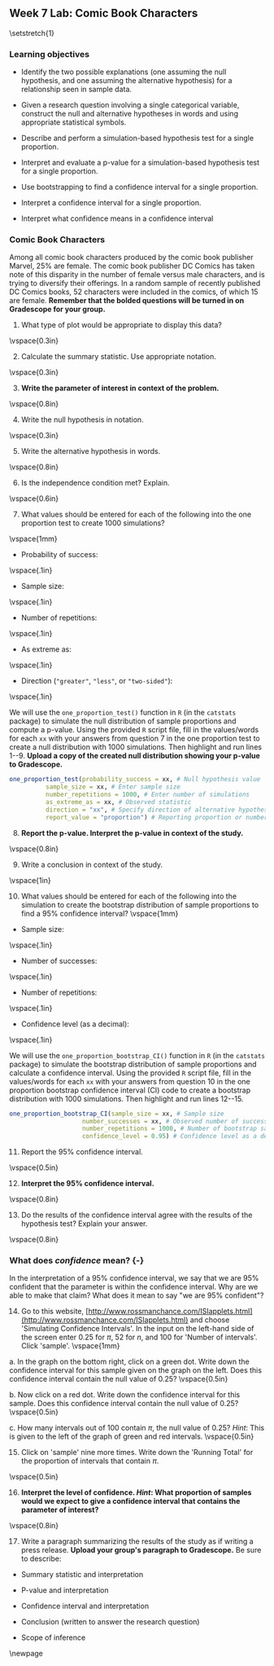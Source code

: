 ## Week 7 Lab:  Comic Book Characters

\setstretch{1}

### Learning objectives

* Identify the two possible explanations (one assuming the null hypothesis, and one assuming the alternative hypothesis) for a relationship seen in sample data.

* Given a research question involving a single categorical variable, construct the null and alternative hypotheses in words and using appropriate statistical symbols.
  
* Describe and perform a simulation-based hypothesis test for a single proportion.

* Interpret and evaluate a p-value for a simulation-based hypothesis test for a single proportion.

* Use bootstrapping to find a confidence interval for a single proportion.

* Interpret a confidence interval for a single proportion.

* Interpret what confidence means in a confidence interval


### Comic Book Characters

Among all comic book characters produced by the comic book publisher Marvel, 25\% are female. The comic book publisher DC Comics has taken note of this disparity in the number of female versus male characters, and is trying to diversify their offerings. In a random sample of recently published DC Comics books, 52 characters were included in the comics, of which 15 are female.  **Remember that the bolded questions will be turned in on Gradescope for your group.**

1. What type of plot would be appropriate to display this data?

\vspace{0.3in}

2. Calculate the summary statistic.  Use appropriate notation.

\vspace{0.3in}

3. **Write the parameter of interest in context of the problem.**

\vspace{0.8in}

4.  Write the null hypothesis in notation.

\vspace{0.3in}

5. Write the alternative hypothesis in words. 

\vspace{0.8in}

6. Is the independence condition met?  Explain.

\vspace{0.6in}

7. What values should be entered for each of the following into the one proportion test to create 1000 simulations?

\vspace{1mm}

* Probability of success:

\vspace{.1in}
* Sample size:
    
\vspace{.1in}
* Number of repetitions:
    
\vspace{.1in}
* As extreme as:
    
\vspace{.1in}
* Direction (`"greater"`, `"less"`, or `"two-sided"`):

\vspace{.1in}

We will use the `one_proportion_test()` function in `R` (in the `catstats` package) to simulate the null distribution of sample proportions and compute a p-value. Using the provided `R` script file, fill in the values/words for each `xx` with your answers from question 7 in the one proportion test to create a null distribution with 1000 simulations. Then highlight and run lines 1--9.  **Upload a copy of the created null distribution showing your p-value to Gradescope.**


```r
one_proportion_test(probability_success = xx, # Null hypothesis value
          sample_size = xx, # Enter sample size
          number_repetitions = 1000, # Enter number of simulations
          as_extreme_as = xx, # Observed statistic
          direction = "xx", # Specify direction of alternative hypothesis
          report_value = "proportion") # Reporting proportion or number of successes?
```

8.  **Report the p-value.  Interpret the p-value in context of the study.**

\vspace{0.8in}

9. Write a conclusion in context of the study.

\vspace{1in}

10. What values should be entered for each of the following into the simulation to create the bootstrap distribution of sample proportions to find a 95\% confidence interval?
\vspace{1mm}

* Sample size:

\vspace{.1in}
 
* Number of successes:
    
\vspace{.1in}
* Number of repetitions:
    
\vspace{.1in}
* Confidence level (as a decimal):
    
\vspace{.1in}

We will use the `one_proportion_bootstrap_CI()` function in `R` (in the `catstats` package) to simulate the bootstrap distribution of sample proportions and calculate a confidence interval. Using the provided `R` script file, fill in the values/words for each `xx` with your answers from question 10 in the one proportion bootstrap confidence interval (CI) code to create a bootstrap distribution with 1000 simulations. Then highlight and run lines 12--15.


```r
one_proportion_bootstrap_CI(sample_size = xx, # Sample size
                    number_successes = xx, # Observed number of successes
                    number_repetitions = 1000, # Number of bootstrap samples to use
                    confidence_level = 0.95) # Confidence level as a decimal
```

11.  Report the 95\% confidence interval.

\vspace{0.5in}

12. **Interpret the 95\% confidence interval.**

\vspace{0.8in}

13. Do the results of the confidence interval agree with the results of the hypothesis test?  Explain your answer.

\vspace{0.8in}

### What does *confidence* mean? {-}

In the interpretation of a 95\% confidence interval, we say that we are 95\% confident that the parameter is within the confidence interval.  Why are we able to make that claim?  What does it mean to say "we are 95\% confident"?

14.  Go to this website, [http://www.rossmanchance.com/ISIapplets.html](http://www.rossmanchance.com/ISIapplets.html) and choose 'Simulating Confidence Intervals'.  In the input on the left-hand side of the screen enter 0.25 for $\pi$, 52 for $n$, and 100 for 'Number of intervals'.  Click 'sample'.
\vspace{1mm}

a. In the graph on the bottom right, click on a green dot.  Write down the confidence interval for this sample given on the graph on the left.  Does this confidence interval contain the null value of 0.25?
\vspace{0.5in}


b. Now click on a red dot.  Write down the confidence interval for this sample.  Does this confidence interval contain the null value of 0.25?
\vspace{0.5in}


c. How many intervals out of 100 contain $\pi$, the null value of 0.25? *Hint*:  This is given to the left of the graph of green and red intervals.
\vspace{0.5in}

15.  Click on 'sample' nine more times.  Write down the 'Running Total' for the proportion of intervals that contain $\pi$.  

\vspace{0.5in}

16.  **Interpret the level of confidence.  *Hint*: What proportion of samples would we expect to give a confidence interval that contains the parameter of interest?**

\vspace{0.8in}

17. Write a paragraph summarizing the results of the study as if writing a press release.  **Upload your group's paragraph to Gradescope.** Be sure to describe:

* Summary statistic and interpretation

* P-value and interpretation

* Confidence interval and interpretation

* Conclusion (written to answer the research question)

* Scope of inference


\newpage
